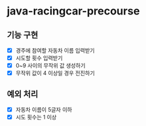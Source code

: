 # java-racingcar-precourse
## 기능 구현
- [x] 경주에 참여할 자동차 이름 입력받기
- [x] 시도할 횟수 입력받기
- [x] 0~9 사이의 무작위 값 생성하기
- [x] 무작위 값이 4 이상일 경우 전진하기

## 예외 처리
- [x] 자동차 이름이 5글자 이하
- [x] 시도 횟수는 1 이상
